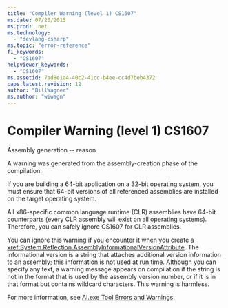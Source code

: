 ```yaml
---
title: "Compiler Warning (level 1) CS1607"
ms.date: 07/20/2015
ms.prod: .net
ms.technology: 
  - "devlang-csharp"
ms.topic: "error-reference"
f1_keywords: 
  - "CS1607"
helpviewer_keywords: 
  - "CS1607"
ms.assetid: 7ad8e1a4-40c2-41cc-b4ee-cc4d7beb4372
caps.latest.revision: 12
author: "BillWagner"
ms.author: "wiwagn"
---
```

# Compiler Warning (level 1) CS1607
Assembly generation -- reason  
  
 A warning was generated from the assembly-creation phase of the compilation.  
  
 If you are building a 64-bit application on a 32-bit operating system, you must ensure that 64-bit versions of all referenced assemblies are installed on the target operating system.  
  
 All x86-specific common language runtime (CLR) assemblies have 64-bit counterparts (every CLR assembly will exist on all operating systems). Therefore, you can safely ignore CS1607 for CLR assemblies.  
  
 You can ignore this warning if you encounter it when you create a <xref:System.Reflection.AssemblyInformationalVersionAttribute>. The informational version is a string that attaches additional version information to an assembly; this information is not used at run time. Although you can specify any text, a warning message appears on compilation if the string is not in the format that is used by the assembly version number, or if it is in that format but contains wildcard characters. This warning is harmless.  
  
 For more information, see [Al.exe Tool Errors and Warnings](../../../framework/tools/al-exe-assembly-linker.md#errors-and-warnings).
